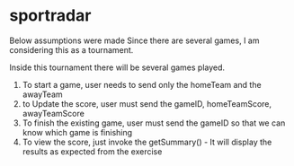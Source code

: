 # sportradar

Below assumptions were made
Since there are several games, I am considering this as a tournament.

Inside this tournament there will be several games played.

1. To start a game, user needs to send only the homeTeam and the awayTeam
2. to Update the score, user must send the gameID, homeTeamScore, awayTeamScore
3. To finish the existing game, user must send the gameID so that we can know which game is finishing
4. To view the score, just invoke the getSummary() - It will display the results as expected from the exercise

